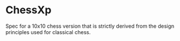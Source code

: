 # ChessXp
 Spec for a 10x10 chess version that is strictly derived from the design principles used for classical chess.
